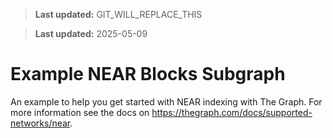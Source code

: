 > **Last updated:** GIT_WILL_REPLACE_THIS

> **Last updated:** 2025-05-09

# Example NEAR Blocks Subgraph

An example to help you get started with NEAR indexing with The Graph. For more information see the docs on https://thegraph.com/docs/supported-networks/near.
